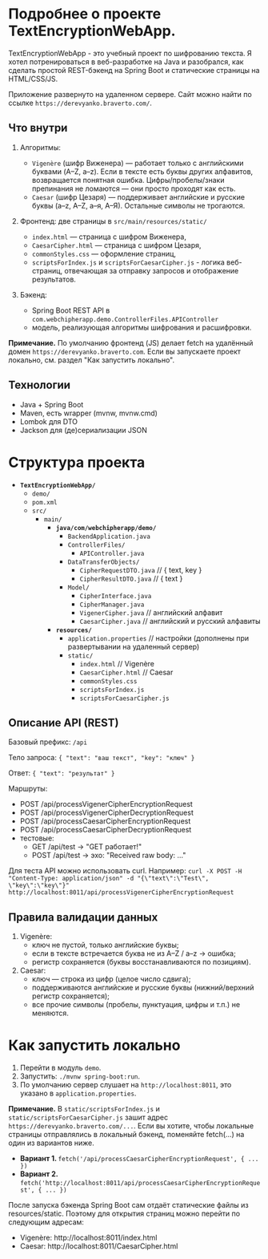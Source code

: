 # Подробнее о проекте TextEncryptionWebApp. 

TextEncryptionWebApp - это учебный проект по шифрованию текста. Я хотел потренироваться в веб-разработке на Java и разобрался, как сделать простой REST-бэкенд на Spring Boot и статические страницы на HTML/CSS/JS.

Приложение развернуто на удаленном сервере. Сайт можно найти по ссылке `https://derevyanko.braverto.com/`.

## Что внутри

1. Алгоритмы:

    - `Vigenère` (шифр Виженера) — работает только с английскими буквами (A–Z, a–z). Если в тексте есть буквы других алфавитов, возвращается понятная ошибка. Цифры/пробелы/знаки препинания не ломаются — они просто проходят как есть.
    - `Caesar` (шифр Цезаря) — поддерживает английские и русские буквы (a–z, A–Z, а–я, А–Я). Остальные символы не трогаются.

2. Фронтенд: две страницы в `src/main/resources/static/`

    - `index.html` — страница с шифром Виженера,
    - `CaesarCipher.html` — страница с шифром Цезаря,
    - `commonStyles.css` — оформление страниц,  
    - `scriptsForIndex.js` и `scriptsForCaesarCipher.js` - логика веб-страниц, отвечающая за отправку запросов и отображение результатов.

3. Бэкенд: 
    - Spring Boot REST API в `com.webchipherapp.demo.ControllerFiles.APIController`
    - модель, реализующая алгоритмы шифрования и расшифровки.

<b>Примечание.</b> По умолчанию фронтенд (JS) делает fetch на удалённый домен `https://derevyanko.braverto.com`. Если вы запускаете проект локально, см. раздел "Как запустить локально".


## Технологии

- Java + Spring Boot
- Maven, есть wrapper (mvnw, mvnw.cmd)
- Lombok для DTO
- Jackson для (де)сериализации JSON


# Структура проекта

* **`TextEncryptionWebApp/`**
    * `demo/`
    * `pom.xml`
    * `src/`
        * `main/`
            * **`java/com/webchipherapp/demo/`**
                * `BackendApplication.java`
                * `ControllerFiles/`
                    * `APIController.java`
                * `DataTransferObjects/`
                    * `CipherRequestDTO.java`   // { text, key }
                    * `CipherResultDTO.java`    // { text }
                * `Model/`
                    * `CipherInterface.java`
                    * `CipherManager.java`
                    * `VigenerCipher.java`      // английский алфавит
                    * `CaesarCipher.java`       // английский и русский алфавиты
            * **`resources/`**
                * `application.properties`      // настройки (дополнены при развертывании на удаленный сервер)
                * `static/`
                    * `index.html`              // Vigenère
                    * `CaesarCipher.html`       // Caesar
                    * `commonStyles.css`
                    * `scriptsForIndex.js`
                    * `scriptsForCaesarCipher.js`


## Описание API (REST)

Базовый префикс: `/api`

Тело запроса:
`{ "text": "ваш текст", "key": "ключ" }`

Ответ:
`{ "text": "результат" }`

Маршруты:
- POST /api/processVigenerCipherEncryptionRequest
- POST /api/processVigenerCipherDecryptionRequest
- POST /api/processCaesarCipherEncryptionRequest
- POST /api/processCaesarCipherDecryptionRequest
- тестовые:
    - GET /api/test → "GET работает!"
    - POST /api/test → эхо: "Received raw body: ..."

Для теста API можно использовать curl.
Например: `curl -X POST -H "Content-Type: application/json" -d "{\"text\":\"Test\", \"key\":\"key\"}" http://localhost:8011/api/processVigenerCipherEncryptionRequest`


## Правила валидации данных

1. Vigenère:
    - ключ не пустой, только английские буквы;
    - если в тексте встречается буква не из A–Z / a–z → ошибка;
    - регистр сохраняется (буквы восстанавливаются по позициям).
2. Caesar:
    - ключ — строка из цифр (целое число сдвига);
    - поддерживаются английские и русские буквы (нижний/верхний регистр сохраняется);
    - все прочие символы (пробелы, пунктуация, цифры и т.п.) не меняются.


# Как запустить локально

1. Перейти в модуль `demo`.
2. Запустить: `./mvnw spring-boot:run`.
3. По умолчанию сервер слушает на `http://localhost:8011`, это указано в `application.properties`.

<b>Примечание.</b> В `static/scriptsForIndex.js` и `static/scriptsForCaesarCipher.js` зашит адрес `https://derevyanko.braverto.com/...`.
Если вы хотите, чтобы локальные страницы отправлялись в локальный бэкенд, поменяйте fetch(...) на один из вариантов ниже.

- <b>Вариант 1. </b> `fetch('/api/processCaesarCipherEncryptionRequest', { ... })`
- <b>Вариант 2. </b> `fetch('http://localhost:8011/api/processCaesarCipherEncryptionRequest', { ... })`

После запуска бэкенда Spring Boot сам отдаёт статические файлы из resources/static. Поэтому для открытия страниц можно перейти по следующим адресам:
 - Vigenère: http://localhost:8011/index.html
 - Caesar: http://localhost:8011/CaesarCipher.html